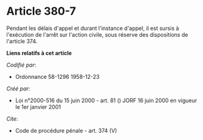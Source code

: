 # Article 380-7

Pendant les délais d'appel et durant l'instance d'appel, il est sursis à l'exécution de l'arrêt sur l'action civile, sous
réserve des dispositions de l'article 374.

**Liens relatifs à cet article**

_Codifié par_:

  - Ordonnance 58-1296 1958-12-23

_Créé par_:

  - Loi n°2000-516 du 15 juin 2000 - art. 81 () JORF 16 juin 2000 en vigueur le 1er janvier 2001

_Cite_:

  - Code de procédure pénale - art. 374 (V)
